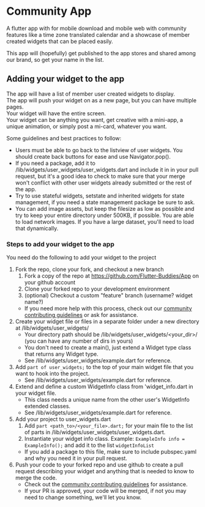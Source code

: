 # Community App
A flutter app with for mobile download and mobile web with community features like a time zone translated calendar and a showcase of member created widgets that can be placed easily.

This app will (hopefully) get published to the app stores and shared among our brand, so get your name in the list.

## Adding your widget to the app
The app will have a list of member user created widgets to display.  
The app will push your widget on as a new page, but you can have multiple pages.  
Your widget will have the entire screen.  
Your widget can be anything you want, get creative with a mini-app, a unique animation, or simply post a mi-card, whatever you want.  

Some guidelines and best practices to follow:
- Users must be able to go back to the listview of user widgets. You should create back buttons for ease and use Navigator.pop().
- If you need a package, add it to /lib/widgets/user_widgets/user_widgets.dart and include it in in your pull request, but it's a good idea to check to make sure that your merge won't conflict with other user widgets already submitted or the rest of the app. 
- Try to use stateful widgets, setstate and inherited widgets for state management, if you need a state management package be sure to ask.
- You can add image assets, but keep the filesize as low as possible and try to keep your entire directory under 500KB, if possible. You are able to load network images. If you have a large dataset, you'll need to load that dynamically.

### Steps to add your widget to the app
You need do the following to add your widget to the project
1. Fork the repo, clone your fork, and checkout a new branch
   1. Fork a copy of the repo at https://github.com/Flutter-Buddies/App on your github account
   2. Clone your forked repo to your development environment 
   3. (optional) Checkout a custom "feature" branch (username? widget name?) 
   - If you need more help with this process, check out our [community contributing guidelines](https://github.com/Flutter-Buddies/README/blob/main/CONTRIBUTING.md) or ask for assistance.
2. Create your widget file or files in a separate folder under a new directory at /lib/widgets/user_widgets/ 
   - Your directory path should be /lib/widgets/user_widgets/<your_dir>/ (you can have any number of dirs in yours)
   - You don't need to create a main(), just extend a Widget type class that returns any Widget type.
   - See /lib/widgets/user_widgets/example.dart for reference.
3. Add `part of user_widgets;` to the top of your main widget file that you want to hook into the project. 
   - See /lib/widgets/user_widgets/example.dart for reference.
4. Extend and define a custom WidgetInfo class from 'widget_info.dart in your widget file.
   - This class needs a unique name from the other user's WidgetInfo extended classes. 
   - See /lib/widgets/user_widgets/example.dart for reference.
5. Add your project to user_widgets.dart 
   1. Add `part <path_to>/<your_file>.dart;` for your main file to the list of parts in /lib/widgets/user_widgets/user_widgets.dart.
   2. Instantiate your widget info class. Example: `ExampleInfo info = ExampleInfo();` and add it to the list `widgetInfoList`
   - If you add a package to this file, make sure to include pubspec.yaml and why you need it in your pull request.
6. Push your code to your forked repo and use github to create a pull request describing your widget and anything that is needed to know to merge the code.
   - Check out the [community contributing guidelines](https://github.com/Flutter-Buddies/README/blob/main/CONTRIBUTING.md) for assistance.
   - If your PR is approved, your code will be merged, if not you may need to change something, we'll let you know. 
